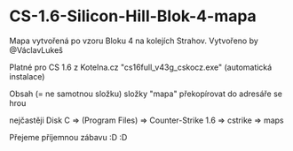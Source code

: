 # CS-1.6-Silicon-Hill-Blok-4-mapa
Mapa vytvořená po vzoru Bloku 4 na kolejích Strahov. Vytvořeno by @VáclavLukeš

Platné pro CS 1.6 z Kotelna.cz "cs16full_v43g_cskocz.exe" (automatická instalace)

Obsah (= ne samotnou složku) složky "mapa" překopírovat do adresáře se hrou

nejčastěji Disk C => (Program Files) => Counter-Strike 1.6 => cstrike => maps

Přejeme příjemnou zábavu :D :D 
